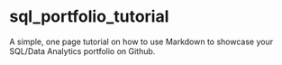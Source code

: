# sql_portfolio_tutorial
A simple, one page tutorial on how to use Markdown to showcase your SQL/Data Analytics portfolio on Github.

